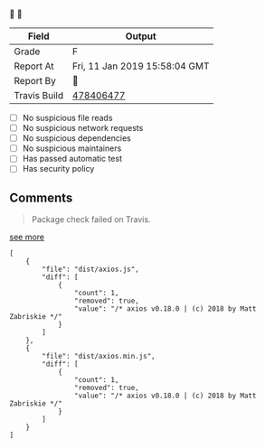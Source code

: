 :robot: :rotating_light:

| Field | Output |
|----|----|
| Grade | F |
| Report At | Fri, 11 Jan 2019 15:58:04 GMT |
| Report By | :robot: |
| Travis Build | [478406477](https://travis-ci.org/ISNIT0/npm-package-tester/builds/478406477) |
    
- [ ] No suspicious file reads
- [ ] No suspicious network requests
- [ ] No suspicious dependencies
- [ ] No suspicious maintainers
- [ ] Has passed automatic test
- [ ] Has security policy

## Comments
> Package check failed on Travis.

[see more](https://travis-ci.org/ISNIT0/npm-package-tester/branches)

```
[
	{
		"file": "dist/axios.js",
		"diff": [
			{
				"count": 1,
				"removed": true,
				"value": "/* axios v0.18.0 | (c) 2018 by Matt Zabriskie */"
			}
		]
	},
	{
		"file": "dist/axios.min.js",
		"diff": [
			{
				"count": 1,
				"removed": true,
				"value": "/* axios v0.18.0 | (c) 2018 by Matt Zabriskie */"
			}
		]
	}
]
```


